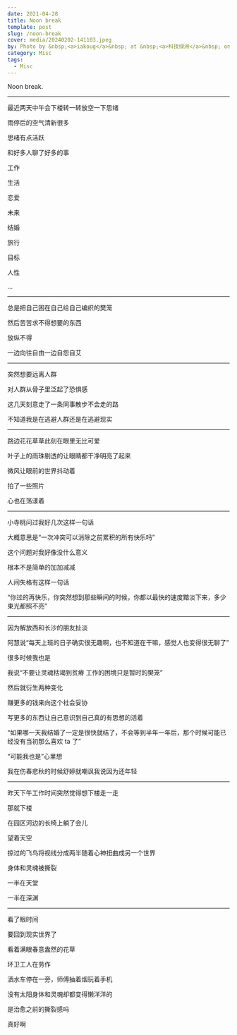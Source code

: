 ```yaml
---
date: 2021-04-28
title: Noon break
template: post
slug: /noon-break
cover: media/20240202-141103.jpeg
by: Photo by &nbsp;<a>iakoug</a>&nbsp; at &nbsp;<a>科技绿洲</a>&nbsp; on 2021/04/26
category: Misc
tags:
  - Misc
---
```


Noon break.

---

最近两天中午会下楼转一转放空一下思绪

雨停后的空气清新很多

思绪有点活跃

和好多人聊了好多的事

工作

生活

恋爱

未来

结婚

旅行

目标

人性

...

---

总是把自己困在自己给自己编织的樊笼

然后苦苦求不得想要的东西

放纵不得

一边向往自由一边自怨自艾

---

突然想要远离人群

对人群从骨子里泛起了恐惧感

这几天刻意走了一条同事散步不会走的路

不知道我是在逃避人群还是在逃避现实

---

路边花花草草此刻在眼里无比可爱

叶子上的雨珠剔透的让眼睛都干净明亮了起来

微风让眼前的世界抖动着

拍了一些照片

心也在荡漾着

---

小寺桃问过我好几次这样一句话

大概意思是“一次冲突可以消除之前累积的所有快乐吗”

这个问题对我好像没什么意义

根本不是简单的加加减减

人间失格有这样一句话

“你过的再快乐，你突然想到那些瞬间的时候，你都以最快的速度黯淡下来，多少束光都照不亮”

---

因为解放西和长沙的朋友扯淡

阿慧说“每天上班的日子确实很无趣啊，也不知道在干嘛，感觉人也变得很无聊了”

很多时候我也是

我说“不要让灵魂枯竭到贫瘠 工作的困境只是暂时的樊笼”

然后就衍生两种变化

赚更多的钱来向这个社会妥协

写更多的东西让自己意识到自己真的有思想的活着

“如果哪一天我结婚了一定是很快就结了，不会等到半年一年后，那个时候可能已经没有当初那么喜欢 ta 了”

“可能我也是”心里想

我在伤春悲秋的时候舒婷就嘲讽我说因为还年轻

---

昨天下午工作时间突然觉得想下楼走一走

那就下楼

在园区河边的长椅上躺了会儿

望着天空

掠过的飞鸟将视线分成两半随着心神扭曲成另一个世界

身体和灵魂被撕裂

一半在天堂

一半在深渊

---

看了眼时间

要回到现实世界了

看着满眼春意盎然的花草

环卫工人在劳作

洒水车停在一旁，师傅抽着烟玩着手机

没有太阳身体和灵魂却都变得懒洋洋的

是治愈之前的撕裂感吗

真好啊
